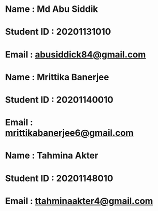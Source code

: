 # Name : Md Abu Siddik
# Student ID : 20201131010
# Email : abusiddick84@gmail.com
#
# Name : Mrittika Banerjee
# Student ID : 20201140010
# Email : mrittikabanerjee6@gmail.com
#
# Name : Tahmina Akter
# Student ID : 20201148010
# Email : ttahminaakter4@gmail.com
